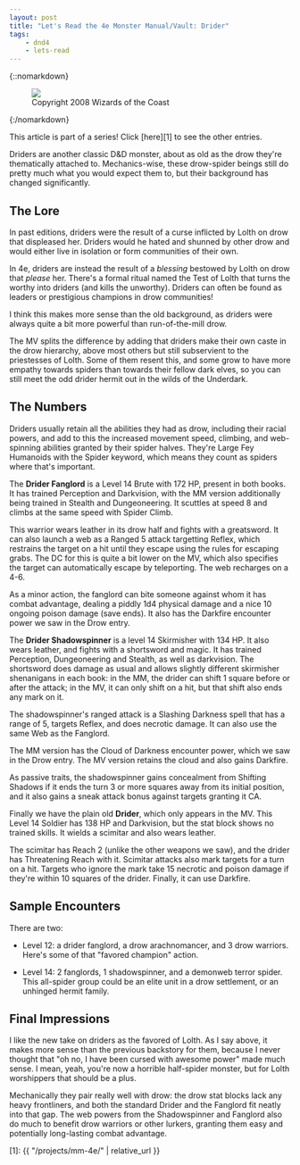 ```yaml
---
layout: post
title: "Let's Read the 4e Monster Manual/Vault: Drider"
tags:
    - dnd4
    - lets-read
---
```


{::nomarkdown}
<figure class="center">
  <img src="{{ "/assets/wir-mm-4e-drider.png" | absolute_url }}"/>
  <figcaption>
    Copyright 2008 Wizards of the Coast
  </figcaption>
</figure>
{:/nomarkdown}

This article is part of a series! Click [here][1] to see the other entries.

Driders are another classic D&D monster, about as old as the drow they're
thematically attached to. Mechanics-wise, these drow-spider beings still do
pretty much what you would expect them to, but their background has changed
significantly.

## The Lore

In past editions, driders were the result of a curse inflicted by Lolth on drow
that displeased her. Driders would he hated and shunned by other drow and would
either live in isolation or form communities of their own.

In 4e, driders are instead the result of a _blessing_ bestowed by Lolth on drow
that _please_ her. There's a formal ritual named the Test of Lolth that turns
the worthy into driders (and kills the unworthy). Driders can often be found as
leaders or prestigious champions in drow communities!

I think this makes more sense than the old background, as driders were always
quite a bit more powerful than run-of-the-mill drow.

The MV splits the difference by adding that driders make their own caste in the
drow hierarchy, above most others but still subservient to the priestesses of
Lolth. Some of them resent this, and some grow to have more empathy towards
spiders than towards their fellow dark elves, so you can still meet the odd
drider hermit out in the wilds of the Underdark.

## The Numbers

Driders usually retain all the abilities they had as drow, including their
racial powers, and add to this the increased movement speed, climbing, and
web-spinning abilities granted by their spider halves. They're Large Fey
Humanoids with the Spider keyword, which means they count as spiders where
that's important.

The **Drider Fanglord** is a Level 14 Brute with 172 HP, present in both
books. It has trained Perception and Darkvision, with the MM version
additionally being trained in Stealth and Dungeoneering. It scuttles at speed 8
and climbs at the same speed with Spider Climb.

This warrior wears leather in its drow half and fights with a greatsword. It can
also launch a web as a Ranged 5 attack targetting Reflex, which restrains the
target on a hit until they escape using the rules for escaping grabs. The DC for
this is quite a bit lower on the MV, which also specifies the target can
automatically escape by teleporting. The web recharges on a 4-6.

As a minor action, the fanglord can bite someone against whom it has combat
advantage, dealing a piddly 1d4 physical damage and a nice 10 ongoing poison
damage (save ends). It also has the Darkfire encounter power we saw in the Drow
entry.

The **Drider Shadowspinner** is a level 14 Skirmisher with 134 HP. It also wears
leather, and fights with a shortsword and magic. It has trained Perception,
Dungeoneering and Stealth, as well as darkvision. The shortsword does damage as
usual and allows slightly different skirmisher shenanigans in each book: in the
MM, the drider can shift 1 square before or after the attack; in the MV, it can
only shift on a hit, but that shift also ends any mark on it.

The shadowspinner's ranged attack is a Slashing Darkness spell that has a range
of 5, targets Reflex, and does necrotic damage. It can also use the same Web as
the Fanglord.

The MM version has the Cloud of Darkness encounter power, which we saw in the
Drow entry. The MV version retains the cloud and also gains Darkfire.

As passive traits, the shadowspinner gains concealment from Shifting Shadows if
it ends the turn 3 or more squares away from its initial position, and it also
gains a sneak attack bonus against targets granting it CA.

Finally we have the plain old **Drider**, which only appears in the MV. This
Level 14 Soldier has 138 HP and Darkvision, but the stat block shows no trained
skills. It wields a scimitar and also wears leather.

The scimitar has Reach 2 (unlike the other weapons we saw), and the drider has
Threatening Reach with it. Scimitar attacks also mark targets for a turn on a
hit. Targets who ignore the mark take 15 necrotic and poison damage if they're
within 10 squares of the drider. Finally, it can use Darkfire.

## Sample Encounters

There are two:

- Level 12: a drider fanglord, a drow arachnomancer, and 3 drow warriors. Here's
  some of that "favored champion" action.

- Level 14: 2 fanglords, 1 shadowspinner, and a demonweb terror spider. This
  all-spider group could be an elite unit in a drow settlement, or an unhinged
  hermit family.

## Final Impressions

I like the new take on driders as the favored of Lolth. As I say above, it
makes more sense than the previous backstory for them, because I never thought
that "oh no, I have been cursed with awesome power" made much sense. I mean,
yeah, you're now a horrible half-spider monster, but for Lolth worshippers that
should be a plus.

Mechanically they pair really well with drow: the drow stat blocks lack any
heavy frontliners, and both the standard Drider and the Fanglord fit neatly into
that gap. The web powers from the Shadowspinner and Fanglord also do much to
benefit drow warriors or other lurkers, granting them easy and potentially
long-lasting combat advantage.

[1]: {{ "/projects/mm-4e/" | relative_url }}

